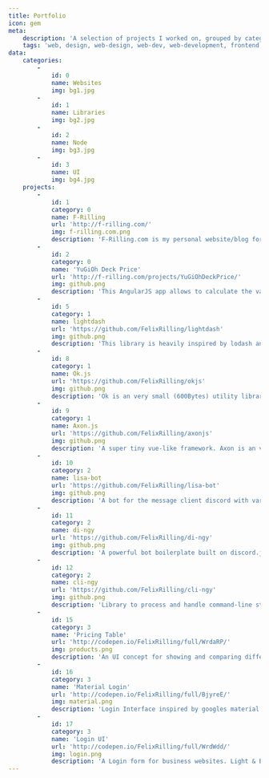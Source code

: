 ```yaml
---
title: Portfolio
icon: gem
meta:
    description: 'A selection of projects I worked on, grouped by category.'
    tags: 'web, design, web-design, web-dev, web-development, frontend, back-end, felix, rilling, felix rilling, project, projects, tools, experiments, apps, applications, html, css, js, jquery, PHP, SQL'
data:
    categories:
        -
            id: 0
            name: Websites
            img: bg1.jpg
        -
            id: 1
            name: Libraries
            img: bg2.jpg
        -
            id: 2
            name: Node
            img: bg3.jpg
        -
            id: 3
            name: UI
            img: bg4.jpg
    projects:
        -
            id: 1
            category: 0
            name: F-Rilling
            url: 'http://f-rilling.com/'
            img: f-rilling.com.png
            description: 'F-Rilling.com is my personal website/blog for sharing my ideas with the world. The back-end consists of the CMS Grav, while the frontend is a custom theme made with Bootstrap4 and a ton of love.'
        -
            id: 2
            category: 0
            name: 'YuGiOh Deck Price'
            url: 'http://f-rilling.com/projects/YuGiOhDeckPrice/'
            img: github.png
            description: 'This AngularJS app allows to calculate the value of deck files for the trading card game YuGiOh.'
        -
            id: 5
            category: 1
            name: lightdash
            url: 'https://github.com/FelixRilling/lightdash'
            img: github.png
            description: 'This library is heavily inspired by lodash and underscore, but with the goal to be as lightweight as possible, both in file size as in performance. It is completely written from scratch with the latest ES features.'
        -
            id: 8
            category: 1
            name: Ok.js
            url: 'https://github.com/FelixRilling/okjs'
            img: github.png
            description: 'Ok is an very small (600Bytes) utility library to validate forms that require more validation than what HTML5 supports.'
        -
            id: 9
            category: 1
            name: Axon.js
            url: 'https://github.com/FelixRilling/axonjs'
            img: github.png
            description: 'A super tiny vue-like framework. Axon is an very small(4KB) JavaScript framework inspired by Vue.js. Instead of using the v- namespace for directives, axon uses x-.'
        -
            id: 10
            category: 2
            name: lisa-bot
            url: 'https://github.com/FelixRilling/lisa-bot'
            img: github.png
            description: 'A bot for the message client discord with various functionalities.'
        -
            id: 11
            category: 2
            name: di-ngy
            url: 'https://github.com/FelixRilling/di-ngy'
            img: github.png
            description: 'A powerful bot boilerplate built on discord.js and cli-ngy.'
        -
            id: 12
            category: 2
            name: cli-ngy
            url: 'https://github.com/FelixRilling/cli-ngy'
            img: github.png
            description: 'Library to process and handle command-line style commands.'
        -
            id: 15
            category: 3
            name: 'Pricing Table'
            url: 'http://codepen.io/FelixRilling/full/WrdaRP/'
            img: products.png
            description: 'An UI concept for showing and comparing different Products.'
        -
            id: 16
            category: 3
            name: 'Material Login'
            url: 'http://codepen.io/FelixRilling/full/BjyreE/'
            img: material.png
            description: 'Login Interface inspired by googles material design.'
        -
            id: 17
            category: 3
            name: 'Login UI'
            url: 'http://codepen.io/FelixRilling/full/WrdWdd/'
            img: login.png
            description: 'A Login form for business websites. Light & Blue.'
---
```

